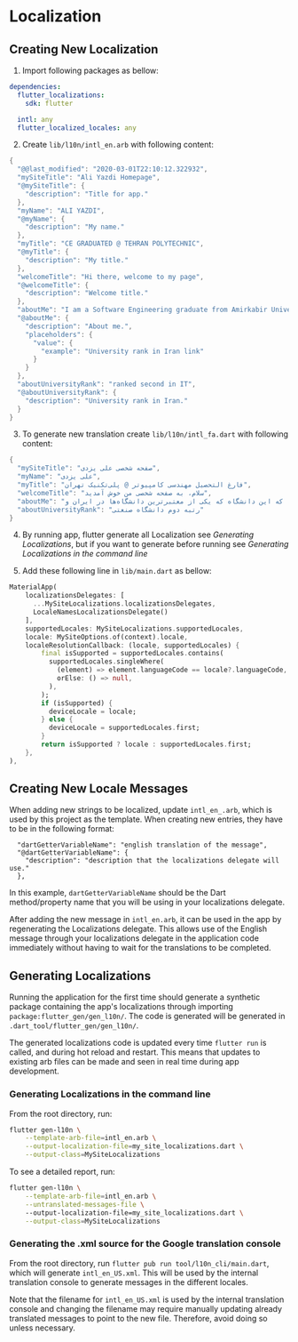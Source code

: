 # Localization

## Creating New Localization

1. Import following packages as bellow:

```yaml
dependencies:
  flutter_localizations:
    sdk: flutter

  intl: any
  flutter_localized_locales: any
```

2. Create `lib/l10n/intl_en.arb` with following content:


```dart
{
  "@@last_modified": "2020-03-01T22:10:12.322932",
  "mySiteTitle": "Ali Yazdi Homepage",
  "@mySiteTitle": {
    "description": "Title for app."
  },
  "myName": "ALI YAZDI",
  "@myName": {
    "description": "My name."
  },
  "myTitle": "CE GRADUATED @ TEHRAN POLYTECHNIC",
  "@myTitle": {
    "description": "My title."
  },
  "welcomeTitle": "Hi there, welcome to my page",
  "@welcomeTitle": {
    "description": "Welcome title."
  },
  "aboutMe": "I am a Software Engineering graduate from Amirkabir University of Technology, which is one of the most prestigious universities in Iran, {value}. And a Developer, who loves programming in Flutter. I am also interested in Artificial Intelligence, Machine Learning and Software Engineering.",
  "@aboutMe": {
    "description": "About me.",
    "placeholders": {
      "value": {
        "example": "University rank in Iran link"
      }
    }
  },
  "aboutUniversityRank": "ranked second in IT",
  "@aboutUniversityRank": {
    "description": "University rank in Iran."
  }
}
```

3. To generate new translation create `lib/l10n/intl_fa.dart` with following content:

```dart
{
  "mySiteTitle": "صفحه شخصی علی یزدی",
  "myName": "علی یزدی",
  "myTitle": "فارغ التحصیل مهندسی کامپیوتر @ پلی‌تکنیک تهران",
  "welcomeTitle": "سلام، به صفحه شخصی من خوش آمدید",
  "aboutMe": "من فارغ التحصیل مهندسی نرم افزار از دانشگاه صنعتی امیرکبیر هستم، که این دانشگاه که یکی از معتبرترین دانشگاه‌ها در ایران و  {value} است. یک برنامه‌نویس هستم که عاشق برنامه‌نویسی با فلاتر است. همچنین من به هوش مصنوعی، یادگیری ماشین و مهندسی نرم‌افزار علاقه‌مند هستم.",
  "aboutUniversityRank": "رتبه دوم دانشگاه صنعتی"
}
```

4. By running app, flutter generate all Localization see *Generating
   Localizations*, but if you want to generate before running see
   *Generating Localizations in the command line*

4. Add these following line in `lib/main.dart` as bellow:

```dart
MaterialApp(
    localizationsDelegates: [
      ...MySiteLocalizations.localizationsDelegates,
      LocaleNamesLocalizationsDelegate()
    ],
    supportedLocales: MySiteLocalizations.supportedLocales,
    locale: MySiteOptions.of(context).locale,
    localeResolutionCallback: (locale, supportedLocales) {
        final isSupported = supportedLocales.contains(
          supportedLocales.singleWhere(
            (element) => element.languageCode == locale?.languageCode,
            orElse: () => null,
          ),
        );
        if (isSupported) {
          deviceLocale = locale;
        } else {
          deviceLocale = supportedLocales.first;
        }
        return isSupported ? locale : supportedLocales.first;
    },
),
```

## Creating New Locale Messages

When adding new strings to be localized, update `intl_en_.arb`, which is
used by this project as the template. When creating new entries, they
have to be in the following format:

```arb
  "dartGetterVariableName": "english translation of the message",
  "@dartGetterVariableName": {
    "description": "description that the localizations delegate will use."
  },
```

In this example, `dartGetterVariableName` should be the Dart method/property
name that you will be using in your localizations delegate.

After adding the new message in `intl_en.arb`, it can be used in the app by
regenerating the Localizations delegate.
This allows use of the English message through your localizations delegate in
the application code immediately without having to wait for the translations
to be completed.

## Generating Localizations

Running the application for the first time should generate a synthetic package
containing the app's localizations through importing
`package:flutter_gen/gen_l10n/`. The code is generated will be generated in
`.dart_tool/flutter_gen/gen_l10n/`.

The generated localizations code is updated every time `flutter run`
is called, and during hot reload and restart. This means that updates to
existing arb files can be made and seen in real time during app development.

### Generating Localizations in the command line

From the root directory, run:

```bash
flutter gen-l10n \
    --template-arb-file=intl_en.arb \
    --output-localization-file=my_site_localizations.dart \
    --output-class=MySiteLocalizations
```
To see a detailed report, run:

```bash
flutter gen-l10n \
    --template-arb-file=intl_en.arb \
    --untranslated-messages-file \ 
    --output-localization-file=my_site_localizations.dart \
    --output-class=MySiteLocalizations
```
### Generating the .xml source for the Google translation console

From the root directory, run `flutter pub run tool/l10n_cli/main.dart`,
which will generate `intl_en_US.xml`. This will be used by the internal
translation console to generate messages in the different locales.

Note that the filename for `intl_en_US.xml` is used by the internal
translation console and changing the filename may require manually
updating already translated messages to point to the new file.
Therefore, avoid doing so unless necessary.

